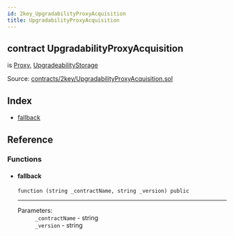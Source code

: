 ```yaml
---
id: 2key_UpgradabilityProxyAcquisition
title: UpgradabilityProxyAcquisition
---
```


<div class="contract-doc"><div class="contract"><h2 class="contract-header"><span class="contract-kind">contract</span> UpgradabilityProxyAcquisition</h2><p class="base-contracts"><span>is</span> <a href="2key_upgradability_Proxy.html">Proxy</a><span>, </span><a href="2key_upgradability_UpgradabilityStorage_UpgradeabilityStorage.html">UpgradeabilityStorage</a></p><div class="source">Source: <a href="https://github.com/2keynet/web3-alpha/blob/v0.0.3/contracts/2key/UpgradabilityProxyAcquisition.sol" target="_blank">contracts/2key/UpgradabilityProxyAcquisition.sol</a></div></div><div class="index"><h2>Index</h2><ul><li><a href="2key_UpgradabilityProxyAcquisition.html#">fallback</a></li></ul></div><div class="reference"><h2>Reference</h2><div class="functions"><h3>Functions</h3><ul><li><div class="item function"><span id="fallback" class="anchor-marker"></span><h4 class="name">fallback</h4><div class="body"><code class="signature">function <strong></strong><span>(string _contractName, string _version) </span><span>public </span></code><hr/><dl><dt><span class="label-parameters">Parameters:</span></dt><dd><div><code>_contractName</code> - string</div><div><code>_version</code> - string</div></dd></dl></div></div></li></ul></div></div></div>
